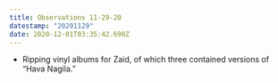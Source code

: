 ```yaml
---
title: Observations 11-29-20
datestamp: "20201129"
date: 2020-12-01T03:35:42.690Z
---
```

- Ripping vinyl albums for Zaid, of which three contained versions of “Hava Nagila.”